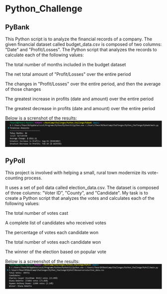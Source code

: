 # Python_Challenge

## PyBank
 This Python script is to analyze the financial records of a company. The given financial dataset called budget_data.csv is composed of two columns: "Date" and "Profit/Losses".
 The Python script that analyzes the records to calculate each of the following values:

The total number of months included in the budget dataset

The net total amount of "Profit/Losses" over the entire period

The changes in "Profit/Losses" over the entire period, and then the average of those changes

The greatest increase in profits (date and amount) over the entire period

The greatest decrease in profits (date and amount) over the entire period

Below is a screnshot of the results:
![alt text](image.png)

## PyPoll
This project is involved with helping a small, rural town modernize its vote-counting process.

It uses a set of poll data called election_data.csv. The dataset is composed of three columns: "Voter ID", "County", and "Candidate". My task is to create a Python script that analyzes the votes and calculates each of the following values:

The total number of votes cast

A complete list of candidates who received votes

The percentage of votes each candidate won

The total number of votes each candidate won

The winner of the election based on popular vote

Below is a screenshot of the results:
![alt text](image-1.png)